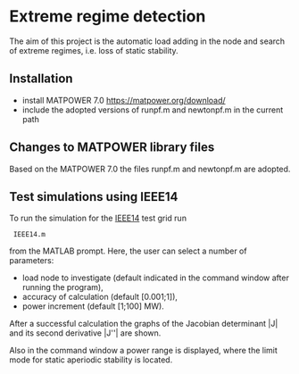 # Extreme regime detection
The aim of this project is the automatic load adding in the node and search of extreme regimes, i.e. loss of static stability.

## Installation
 - install MATPOWER 7.0 https://matpower.org/download/
 - include the adopted versions of runpf.m and newtonpf.m in the current path

## Changes to MATPOWER library files
 Based on the MATPOWER 7.0 the files runpf.m and newtonpf.m are adopted.
 

## Test simulations using IEEE14
To run the simulation for the [IEEE14](https://electricgrids.engr.tamu.edu/electric-grid-test-cases/ieee-14-bus-system/) test grid run 
```
 IEEE14.m
```
from the MATLAB prompt. Here, the user can select a number of parameters:
 - load node to investigate (default indicated in the command window after running the program),
 - accuracy of calculation (default [0.001;1]),
 - power increment (default [1;100] MW).

After a successful calculation the graphs of the Jacobian determinant |J| and its second derivative |J''| are shown. 

Also in the command window a power range is displayed, where the limit mode for static aperiodic stability is located.
